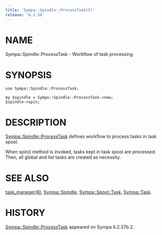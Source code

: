 ```yaml
---
title: 'Sympa::Spindle::ProcessTask(3)'
release: '6.2.58'
---
```


# NAME

Sympa::Spindle::ProcessTask - Workflow of task processing

# SYNOPSIS

    use Sympa::Spindle::ProcessTask;
    
    my $spindle = Sympa::Spindle::ProcessTask->new;
    $spindle->spin;

# DESCRIPTION

[Sympa::Spindle::ProcessTask](./Sympa-Spindle-ProcessTask.3.md) defines workflow to process tasks in
task spool.

When spin() method is invoked, tasks kept in task spool are processed.
Then, all global and list tasks are created as necessity.

# SEE ALSO

[task\_manager(8)](./task_manager.8.md), [Sympa::Spindle](./Sympa-Spindle.3.md), [Sympa::Spool::Task](./Sympa-Spool-Task.3.md), [Sympa::Task](./Sympa-Task.3.md).

# HISTORY

[Sympa::Spindle::ProcessTask](./Sympa-Spindle-ProcessTask.3.md) appeared on Sympa 6.2.37b.2.

